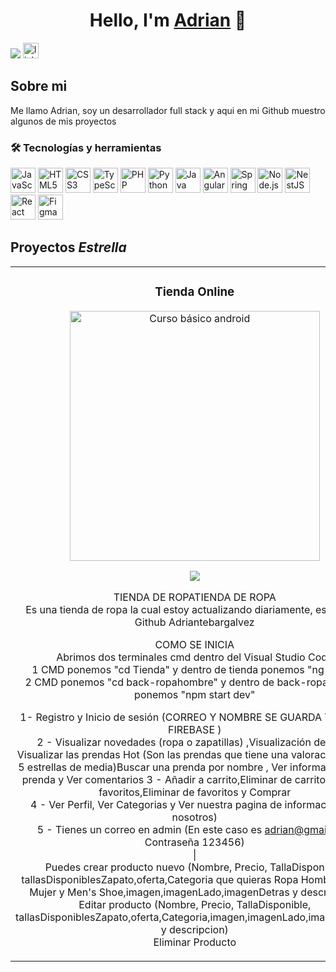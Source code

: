 <div align="center">
<h1 align="center">Hello, I'm <a href="https://www.linkedin.com/in/adrian-tebar-galvez-970b62203/">Adrian</a> 👋</h1>
</div>
<img src="https://i.imgur.com/vZ6XoOZ.jpg">



<a href="https://www.linkedin.com/in/adrian-tebar-galvez-970b62203/" target="_blank">
    <img src="https://img.shields.io/static/v1?message=LinkedIn&logo=linkedin&label=&color=0077B5&logoColor=white&labelColor=&style=for-the-badge" height="25" alt="linkedin logo" />
</a>



## Sobre mi

Me llamo Adrian, soy un desarrollador full stack y aqui en mi Github muestro algunos de mis proyectos
<br>
<h3 align="left">🛠 Tecnologías y herramientas</h3>
<p align="left">
  <img src="https://cdn.jsdelivr.net/gh/devicons/devicon/icons/javascript/javascript-original.svg" title="JavaScript" height="40" alt="JavaScript" />
  <img src="https://cdn.jsdelivr.net/gh/devicons/devicon/icons/html5/html5-original.svg" title="HTML5" height="40" alt="HTML5" />
  <img src="https://cdn.jsdelivr.net/gh/devicons/devicon/icons/css3/css3-original.svg" title="CSS3" height="40" alt="CSS3" />
  <img src="https://cdn.jsdelivr.net/gh/devicons/devicon/icons/typescript/typescript-original.svg" title="TypeScript" height="40" alt="TypeScript" />
  <img src="https://cdn.jsdelivr.net/gh/devicons/devicon/icons/php/php-original.svg" title="PHP" height="40" alt="PHP" />
  <img src="https://cdn.jsdelivr.net/gh/devicons/devicon/icons/python/python-original.svg" title="Python" height="40" alt="Python" />
  <img src="https://cdn.jsdelivr.net/gh/devicons/devicon/icons/java/java-original.svg" title="Java" height="40" alt="Java" />
  <img src="https://cdn.jsdelivr.net/gh/devicons/devicon/icons/angularjs/angularjs-original.svg" title="Angular" height="40" alt="Angular" />
  <img src="https://cdn.jsdelivr.net/gh/devicons/devicon/icons/spring/spring-original.svg" title="Spring Boot" height="40" alt="Spring Boot" />
  <!-- reemplaza esta línea anterior -->
<!-- <img src="assets/Nodejs-logo.png" title="Node.js" height="40" alt="Node.js" /> -->

<!-- por esta línea nueva -->
<img src="https://nodejs.org/static/images/logo.svg" title="Node.js" height="40" alt="Node.js" />

  <img src="https://nestjs.com/img/logo-small.svg" title="NestJS" height="40" alt="NestJS" />
  <img src="https://cdn.jsdelivr.net/gh/devicons/devicon/icons/react/react-original.svg" title="React" height="40" alt="React" />
  <img src="https://cdn.jsdelivr.net/gh/devicons/devicon/icons/figma/figma-original.svg" title="Figma" height="40" alt="Figma" />
</p>


 

## Proyectos *Estrella*
<table>
<tr>
<td width="50%">
<h3 align="center">Tienda Online</h3>
<div align="center">
<a href="https://github.com/Adriantebargalvez/PROJECTS/tree/main/AngularClase" target="_blank"><img src="https://i.imgur.com/bbhoGXE.png" width="400" alt="Curso básico android"></a>
<p>
<a href="https://github.com/Adriantebargalvez/PROJECTS/tree/main/AngularClase" target="_blank">
   
<img src="https://img.shields.io/badge/CÓDIGO-ff9?style=for-the-badge&logo=github&logoColor=black">
</a>
</p>
<p>
TIENDA DE ROPATIENDA DE ROPA<br>
Es una tienda de ropa la cual estoy actualizando diariamente, esta en mi Github Adriantebargalvez <br>

COMO SE INICIA<br>
Abrimos dos terminales cmd dentro del Visual Studio Code<br>
1 CMD ponemos "cd Tienda" y dentro de tienda ponemos "ng serve"<br>
2 CMD ponemos "cd back-ropahombre" y dentro de back-ropahombre ponemos "npm start dev"<br>

1- Registro y Inicio de sesión (CORREO Y NOMBRE SE GUARDA TODO EN FIREBASE ) <br>
2 - Visualizar novedades (ropa o zapatillas) ,Visualización de ropa, Visualizar las prendas Hot (Son las prendas que tiene una valoracion de 4 a 5 estrellas de media)Buscar una prenda por nombre , Ver información de la <br>prenda y Ver comentarios
3 - Añadir a carrito,Eliminar de carrito,Añadir a favoritos,Eliminar de favoritos y Comprar<br>
4 - Ver Perfil, Ver Categorias y Ver nuestra pagina de informacion (en nosotros)<br>
5 - Tienes un correo en admin (En este caso es adrian@gmail.com Contraseña 123456)<br>
 |<br>
Puedes crear producto nuevo (Nombre, Precio, TallaDisponible, tallasDisponiblesZapato,oferta,Categoria que quieras Ropa Hombre, Ropa Mujer y Men's Shoe,imagen,imagenLado,imagenDetras y descripcion)<br>
Editar producto (Nombre, Precio, TallaDisponible, tallasDisponiblesZapato,oferta,Categoria,imagen,imagenLado,imagenDetras y descripcion)<br>
Eliminar Producto</p>
</div>
                                                                                      
</td>




